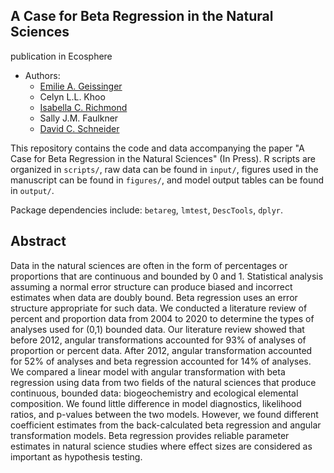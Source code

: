 ## A Case for Beta Regression in the Natural Sciences  
publication in Ecosphere

* Authors:
    + [Emilie A. Geissinger](https://eageissinger.github.io/)
    + Celyn L.L. Khoo
    + [Isabella C. Richmond](https://github.com/icrichmond)
    + Sally J.M. Faulkner
    + [David C. Schneider](https://www.mun.ca/osc/dschneider/bio.php)
    

This repository contains the code and data accompanying the paper "A Case for Beta Regression in the Natural Sciences" (In Press). R scripts are organized in `scripts/`, raw data can be found in `input/`, figures used in the manuscript can be found in `figures/`, and model output tables can be found in `output/`.  

Package dependencies include: `betareg`, `lmtest`, `DescTools`, `dplyr`.


    
## Abstract
Data in the natural sciences are often in the form of percentages or proportions that are continuous and bounded by 0 and 1. Statistical analysis assuming a normal error structure can produce biased and incorrect estimates when data are doubly bound. Beta regression uses an error structure appropriate for such data. We conducted a literature review of percent and proportion data from 2004 to 2020 to determine the types of analyses used for (0,1) bounded data. Our literature review showed that before 2012, angular transformations accounted for 93% of analyses of proportion or percent data. After 2012, angular transformation accounted for 52% of analyses and beta regression accounted for 14% of analyses. We compared a linear model with angular transformation with beta regression using data from two fields of the natural sciences that produce continuous, bounded data: biogeochemistry and ecological elemental composition. We found little difference in model diagnostics, likelihood ratios, and p-values between the two models. However, we found different coefficient estimates from the back-calculated beta regression and angular transformation models. Beta regression provides reliable parameter estimates in natural science studies where effect sizes are considered as important as hypothesis testing.
